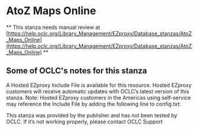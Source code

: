 # AtoZ Maps Online
** This stanza needs manual review at [https://help.oclc.org/Library_Management/EZproxy/Database_stanzas/AtoZ_Maps_Online](https://help.oclc.org/Library_Management/EZproxy/Database_stanzas/AtoZ_Maps_Online) **

## Some of OCLC's notes for this stanza

A Hosted EZproxy Include File is available for this resource. Hosted EZproxy customers will receive automatic updates with OCLC&rsquo;s latest version of this stanza. Note: Hosted EZproxy customers in the Americas using self-service may reference the Include File by adding the following line to config.txt:

This stanza was provided by the publisher and has not been tested by OCLC. If it&rsquo;s not working properly, please contact OCLC Support

&nbsp;

